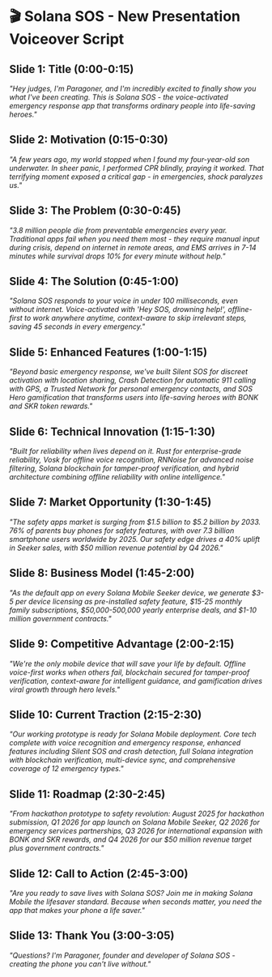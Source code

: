 # 🎬 Solana SOS - New Presentation Voiceover Script

## Slide 1: Title (0:00-0:15)
*"Hey judges, I'm Paragoner, and I'm incredibly excited to finally show you what I've been creating. This is Solana SOS - the voice-activated emergency response app that transforms ordinary people into life-saving heroes."*

## Slide 2: Motivation (0:15-0:30)
*"A few years ago, my world stopped when I found my four-year-old son underwater. In sheer panic, I performed CPR blindly, praying it worked. That terrifying moment exposed a critical gap - in emergencies, shock paralyzes us."*

## Slide 3: The Problem (0:30-0:45)
*"3.8 million people die from preventable emergencies every year. Traditional apps fail when you need them most - they require manual input during crisis, depend on internet in remote areas, and EMS arrives in 7-14 minutes while survival drops 10% for every minute without help."*

## Slide 4: The Solution (0:45-1:00)
*"Solana SOS responds to your voice in under 100 milliseconds, even without internet. Voice-activated with 'Hey SOS, drowning help!', offline-first to work anywhere anytime, context-aware to skip irrelevant steps, saving 45 seconds in every emergency."*

## Slide 5: Enhanced Features (1:00-1:15)
*"Beyond basic emergency response, we've built Silent SOS for discreet activation with location sharing, Crash Detection for automatic 911 calling with GPS, a Trusted Network for personal emergency contacts, and SOS Hero gamification that transforms users into life-saving heroes with BONK and SKR token rewards."*

## Slide 6: Technical Innovation (1:15-1:30)
*"Built for reliability when lives depend on it. Rust for enterprise-grade reliability, Vosk for offline voice recognition, RNNoise for advanced noise filtering, Solana blockchain for tamper-proof verification, and hybrid architecture combining offline reliability with online intelligence."*

## Slide 7: Market Opportunity (1:30-1:45)
*"The safety apps market is surging from $1.5 billion to $5.2 billion by 2033. 76% of parents buy phones for safety features, with over 7.3 billion smartphone users worldwide by 2025. Our safety edge drives a 40% uplift in Seeker sales, with $50 million revenue potential by Q4 2026."*

## Slide 8: Business Model (1:45-2:00)
*"As the default app on every Solana Mobile Seeker device, we generate $3-5 per device licensing as pre-installed safety feature, $15-25 monthly family subscriptions, $50,000-500,000 yearly enterprise deals, and $1-10 million government contracts."*

## Slide 9: Competitive Advantage (2:00-2:15)
*"We're the only mobile device that will save your life by default. Offline voice-first works when others fail, blockchain secured for tamper-proof verification, context-aware for intelligent guidance, and gamification drives viral growth through hero levels."*

## Slide 10: Current Traction (2:15-2:30)
*"Our working prototype is ready for Solana Mobile deployment. Core tech complete with voice recognition and emergency response, enhanced features including Silent SOS and crash detection, full Solana integration with blockchain verification, multi-device sync, and comprehensive coverage of 12 emergency types."*

## Slide 11: Roadmap (2:30-2:45)
*"From hackathon prototype to safety revolution: August 2025 for hackathon submission, Q1 2026 for app launch on Solana Mobile Seeker, Q2 2026 for emergency services partnerships, Q3 2026 for international expansion with BONK and SKR rewards, and Q4 2026 for our $50 million revenue target plus government contracts."*

## Slide 12: Call to Action (2:45-3:00)
*"Are you ready to save lives with Solana SOS? Join me in making Solana Mobile the lifesaver standard. Because when seconds matter, you need the app that makes your phone a life saver."*

## Slide 13: Thank You (3:00-3:05)
*"Questions? I'm Paragoner, founder and developer of Solana SOS - creating the phone you can't live without."* 